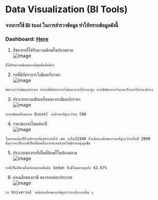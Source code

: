 # Data Visualization (BI Tools)
### จากการใช้ Bi tool ในการสำรวจข้อมูล ทำให้ทราบข้อมูลดังนี้ 
### Dashboard: [Here](https://app.powerbi.com/view?r=eyJrIjoiOTZjNmQ1MDctYjVkNy00ZTZiLWFlMmUtNzdiYzc2ZGJkMWRjIiwidCI6IjZmNDQzMmRjLTIwZDItNDQxZC1iMWRiLWFjMzM4MGJhNjMzZCIsImMiOjEwfQ%3D%3D)

1. สีของรถที่ได้รับความนิยมในท้องตลาด <br>
![image](https://user-images.githubusercontent.com/50835875/146510660-2cd7d069-686d-470c-87bf-651f220bf0b2.png)<br>
```
สีได้รับความนิยมมากที่สุดนั้นคือสีดำ
```
2. รถที่มีอัตราการวิ่งมีผลกับราคา<br>
![image](https://user-images.githubusercontent.com/50835875/146510798-61b45b6f-974f-48ec-bf49-a9862aa6ecd9.png)<br>
```
อัตราการวิ่งมีผลกับราคา ถ้ารถที่มีอัตราการวิ่งน้อยจะทำให้ราคาสูง หากมีอัตราการวื่งเยอะก็จะทำให้ราคาต่ำลง
```
3. ประเภทระบบขับเคลื่อนของรถมีผลกับราคา<br>
![image](https://user-images.githubusercontent.com/50835875/146510758-8be52c3e-c23c-4b29-a5e6-02434803ad3f.png)<br>
```
ระบบขับเคลื่อนแบบ Diesel จะมีราคาที่สูงกว่ารถ CNG
```
4. ราคาของรถในแต่ละปี <br>
![image](https://user-images.githubusercontent.com/50835875/146510833-60e6de12-28b7-40a2-8044-ef124c98b102.png)<br>
```
โดยรถแต่ละปีก็จะมีราคาที่แต่ต่างกันไป เช่น รถในปี1940 ก็จะมีค่าเฉลี่ยของราคาที่สูงกว่ารถในปี 2000 
ซึ่งอาจจะเป็นรถที่เป็นที่นิยมในการสะสมจึงทำให้มีราคาพุ่งสูงขึ้น
```
5. ประเภทของรถที่เป็นที่นิยมใในท้องตลาด<br>
![image](https://user-images.githubusercontent.com/50835875/146510979-d3ad2c19-fcf3-4701-89d5-35198229bf7d.png)<br>
```
รถที่เป็นที่นิยมในท้องตลาดนั้นคือ Sedan ซึ่งมีในตลาดสูงถึง 42.67%
```
6. ค่าเฉลี่ยของภาษี ของรถแต่ละประเภท <br>
![image](https://user-images.githubusercontent.com/50835875/146510920-6234133d-44fd-40f5-8e83-9b3c94572206.png)
```
รถ Universal จะมีค่าเฉลี่ยของภาษีสูงกว่ารถประเภทอื่น ๆ
```







